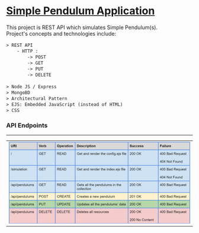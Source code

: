 # [Simple Pendulum Application](https://simple-pendulum-gevorgalaverdyan.onrender.com)


This project is REST API which simulates Simple Pendulum(s).
</br>
Project's concepts and technologies include:

    > REST API
        - HTTP :
            -> POST
            -> GET
            -> PUT
            -> DELETE

    > Node JS / Express
    > MongoBD
    > Architectural Pattern
    > EJS: Embedded JavaScript (instead of HTML) 
    > CSS


### API Endpoints
<hr>
<table>
    <tr>
        <td><img src="./imgs/endpoints.png"/></td>
    </tr>
</table>
